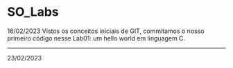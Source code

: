 # SO_Labs

16/02/2023
Vistos os conceitos iniciais de GIT, commitamos o nosso primeiro código nesse Lab01: um hello world em linguagem C.
_________________________________________________________________________________________________________________________________________________________________________

23/02/2023
